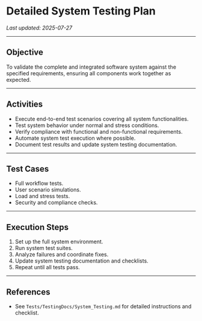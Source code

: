 # Detailed System Testing Plan

_Last updated: 2025-07-27_

---

## Objective

To validate the complete and integrated software system against the specified requirements, ensuring all components work together as expected.

---

## Activities

- Execute end-to-end test scenarios covering all system functionalities.
- Test system behavior under normal and stress conditions.
- Verify compliance with functional and non-functional requirements.
- Automate system test execution where possible.
- Document test results and update system testing documentation.

---

## Test Cases

- Full workflow tests.
- User scenario simulations.
- Load and stress tests.
- Security and compliance checks.

---

## Execution Steps

1. Set up the full system environment.
2. Run system test suites.
3. Analyze failures and coordinate fixes.
4. Update system testing documentation and checklists.
5. Repeat until all tests pass.

---

## References

- See `Tests/TestingDocs/System_Testing.md` for detailed instructions and checklist.
